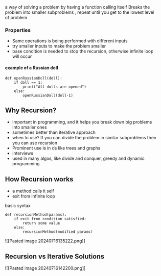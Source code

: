 a way of solving a problem by having a function calling itself
Breaks the problem into smaller subproblems , repeat until you get to the lowest level of problem

### Properties
- Same operations is being performed with different inputs
- try smaller inputs to make the problem smaller
- base condition is needed to stop the recursion, otherwise infinite loop will occur


#### example of a Russian doll
```
def openRussianDoll(doll):
	if doll == 1:
		print("All dolls are opened")
	else:
		openRussianDoll(doll-1)
```



## Why Recursion?

- important in programming, and it helps you break down big problems into smaller ones 
- sometimes better than iterative approach 
- when to use? If you can divide the problem in similar subproblems then you can use recursion
- Prominent use is in ds like trees and graphs
- interviews
- used in many algos, like divide and conquer, greedy and dynamic programming


## How Recursion works

- a method calls it self
- exit from infinite loop

basic syntax
```
def recursionMethod(params):
	if exit from condition satisfied:
		return some value
	else:
		recursionMethod(modified params)
```

![[Pasted image 20240716135222.png]]




## Recursion vs Iterative Solutions

![[Pasted image 20240716142200.png]]